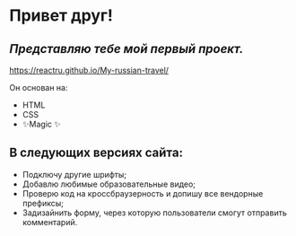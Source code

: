 # Привет друг!  
## _Представляю тебе  мой первый проект._
https://reactru.github.io/My-russian-travel/

Он основан на:

- HTML
- CSS
- ✨Magic ✨

## В следующих версиях сайта:

- Подключу другие шрифты;
- Добавлю любимые образовательные видео;
- Проверю код на кроссбраузерность и допишу все вендорные префиксы;
- Задизайнить форму, через которую пользователи смогут отправить  комментарий.
